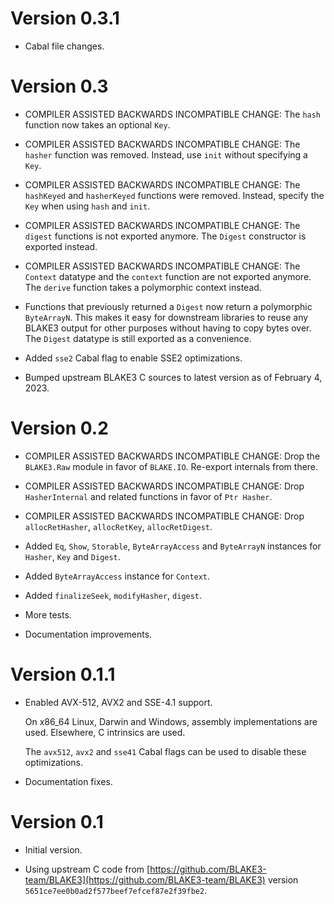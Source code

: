 # Version 0.3.1

* Cabal file changes.


# Version 0.3

* COMPILER ASSISTED BACKWARDS INCOMPATIBLE CHANGE: The `hash` function now takes
  an optional `Key`.

* COMPILER ASSISTED BACKWARDS INCOMPATIBLE CHANGE: The `hasher` function was
  removed. Instead, use `init` without specifying a `Key`.

* COMPILER ASSISTED BACKWARDS INCOMPATIBLE CHANGE: The `hashKeyed` and
  `hasherKeyed` functions were removed. Instead, specify the `Key` when using
  `hash` and `init`.

* COMPILER ASSISTED BACKWARDS INCOMPATIBLE CHANGE: The `digest` functions is not
  exported anymore. The `Digest` constructor is exported instead.

* COMPILER ASSISTED BACKWARDS INCOMPATIBLE CHANGE: The `Context` datatype and the
  `context` function are not exported anymore. The `derive` function takes a
  polymorphic context instead.

* Functions that previously returned a `Digest` now return a polymorphic
  `ByteArrayN`. This makes it easy for downstream libraries to reuse any BLAKE3
  output for other purposes without having to copy bytes over. The `Digest`
  datatype is still exported as a convenience.

* Added `sse2` Cabal flag to enable SSE2 optimizations.

* Bumped upstream BLAKE3 C sources to latest version as of February 4, 2023.


# Version 0.2

* COMPILER ASSISTED BACKWARDS INCOMPATIBLE CHANGE: Drop the `BLAKE3.Raw` module
  in favor of `BLAKE.IO`. Re-export internals from there.

* COMPILER ASSISTED BACKWARDS INCOMPATIBLE CHANGE: Drop `HasherInternal` and
  related functions in favor of `Ptr Hasher`.

* COMPILER ASSISTED BACKWARDS INCOMPATIBLE CHANGE: Drop `allocRetHasher`,
  `allocRetKey`, `allocRetDigest`.

* Added `Eq`, `Show`, `Storable`, `ByteArrayAccess` and `ByteArrayN` instances
  for `Hasher`, `Key` and `Digest`.

* Added `ByteArrayAccess` instance for `Context`.

* Added `finalizeSeek`, `modifyHasher`, `digest`.

* More tests.

* Documentation improvements.


# Version 0.1.1

* Enabled AVX-512, AVX2 and SSE-4.1 support.

  On x86_64 Linux, Darwin and Windows, assembly implementations are used.
  Elsewhere, C intrinsics are used.

  The `avx512`, `avx2` and `sse41` Cabal flags can be used to disable these
  optimizations.

* Documentation fixes.


# Version 0.1

* Initial version.

* Using upstream C code from
  [https://github.com/BLAKE3-team/BLAKE3](https://github.com/BLAKE3-team/BLAKE3)
  version `5651ce7ee0b0ad2f577beef7efcef87e2f39fbe2`.
